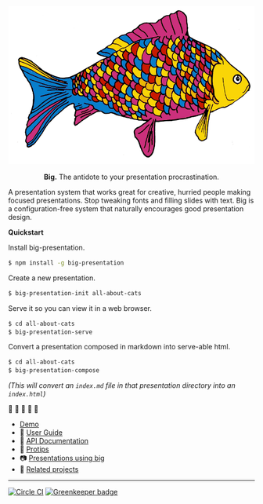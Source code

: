 <p align="center">
  <a href="http://macwright.org/big/">
    <img width="540" src='.github/logo.png' />
  </a>
</p>

<p align="center">
  <strong>Big.</strong> The antidote to your presentation procrastination.
</p>

A presentation system that works great for creative, hurried people making
focused presentations. Stop tweaking fonts and filling slides with text.
Big is a configuration-free system that naturally encourages good presentation
design.

**Quickstart**

Install big-presentation.

```sh
$ npm install -g big-presentation
```

Create a new presentation.

```sh
$ big-presentation-init all-about-cats
```

Serve it so you can view it in a web browser.

```sh
$ cd all-about-cats
$ big-presentation-serve
```

Convert a presentation composed in markdown into serve-able html.

```sh
$ cd all-about-cats
$ big-presentation-compose
```
_(This will convert an `index.md` file in that presentation directory into an `index.html`)_

:tada: :tada: :tada: :tada: :tada:

* [Demo](http://macwright.org/big/demo.html)
* :blue_book: [User Guide](docs/user-guide.md)
* :green_book: [API Documentation](docs/api.md)
* :pencil: [Protips](docs/protips.md)
* :camera: [Presentations using big](docs/awesome-big.md)
* :grapes: [Related projects](docs/see-also.md)

---

[![Circle CI](https://circleci.com/gh/tmcw/big/tree/gh-pages.svg?style=shield&circle-token=2963848e42fe67b8a66a2ad2d6dd99d05bdde6a4)](https://circleci.com/gh/tmcw/big/tree/gh-pages) [![Greenkeeper badge](https://badges.greenkeeper.io/tmcw/big.svg)](https://greenkeeper.io/)
